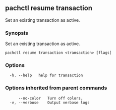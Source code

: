 ## pachctl resume transaction

Set an existing transaction as active.

### Synopsis

Set an existing transaction as active.

```
pachctl resume transaction <transaction> [flags]
```

### Options

```
  -h, --help   help for transaction
```

### Options inherited from parent commands

```
      --no-color   Turn off colors.
  -v, --verbose    Output verbose logs
```

